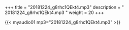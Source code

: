 +++
title = "20181224_g8rhc1QEkt4.mp3"
description = " 20181224_g8rhc1QEkt4.mp3 "
weight = 20
+++

{{< myaudio01 mp3="20181224_g8rhc1QEkt4.mp3" >}}

